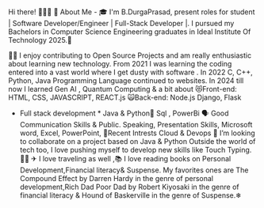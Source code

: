 Hi there!  👋🧑‍💻
🚀 About Me -
🎓 I'm  B.DurgaPrasad, present roles for student | Software Developer/Engineer | Full-Stack Developer |.
I pursued my Bachelors in Computer Science Engineering  graduates in  Ideal Institute Of  Technology  2025.👀

👨‍💻 I enjoy contributing to Open Source Projects and am really enthusiastic about learning new technology. From 2021 I was learning the coding entered into a vast world where I get dusty with software . In 2022 C, C++, Python, Java Programming Language continued to websites. In 2024 till now I learned Gen AI , Quantum Computing & a bit about 
 😻Front-end: HTML, CSS, JAVASCRIPT, REACT.js
🙀Back-end: Node.js Django, Flask
* Full stack development *
Java & Python🧠
Sql , PowerBi
🗣 Good Communication Skills &  Public. Speaking, Presentation Skills, Microsoft word, Excel, PowerPoint,
👼Recent Intrests Cloud & Devops
💞 I’m looking to collaborate on a project based on Java & Python 
Outside the world of tech too, I love pushing myself to develop new skills like Touch Typing.🧑‍💻
✈ I love traveling as well ,📚 I love reading books on Personal Development,Financial literacy& Suspense. My favorites ones are The Compound Effect by Darren Hardy in the genre of personal development,Rich Dad Poor Dad by Robert Kiyosaki in the genre of financial literacy & Hound of Baskerville in the genre of Suspense.❄
